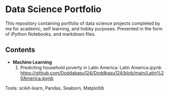 # Data Science Portfolio
This repository containing portfolio of data science projects completed by me for academic, self learning, and hobby purposes. Presented in the form of iPython Notebooks, and markdown files.


## Contents
* **Machine Learning**
  1. Predicting household poverty in Latin America: Latin America.ipynb https://github.com/Doddabasu124/Doddbasu124/blob/main/Latin%20America.ipynb


Tools: scikit-learn, Pandas, Seaborn, Matplotlib
